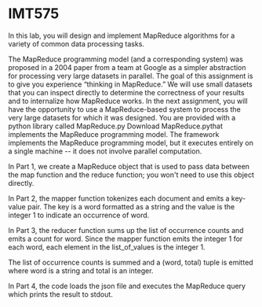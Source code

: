 # IMT575

In this lab, you will design and implement MapReduce algorithms for a variety of common data processing tasks.

The MapReduce programming model (and a corresponding system) was proposed in a 2004 paper from a team at Google as a simpler abstraction for processing very large datasets in parallel. The goal of this assignment is to give you experience “thinking in MapReduce.” We will use small datasets that you can inspect directly to determine the correctness of your results and to internalize how MapReduce works. In the next assignment, you will have the opportunity to use a MapReduce-based system to process the very large datasets for which it was designed.
You are provided with a python library called MapReduce.py  Download MapReduce.pythat implements the MapReduce programming model. The framework implements the MapReduce programming model, but it executes entirely on a single machine -- it does not involve parallel computation.

In Part 1, we create a MapReduce object that is used to pass data between the map function and the reduce function; you won't need to use this object directly.

In Part 2, the mapper function tokenizes each document and emits a key-value pair. The key is a word formatted as a string and the value is the integer 1 to indicate an occurrence of word.

In Part 3, the reducer function sums up the list of occurrence counts and emits a count for word. Since the mapper function emits the integer 1 for each word, each element in the list_of_values is the integer 1.

The list of occurrence counts is summed and a (word, total) tuple is emitted where word is a string and total is an integer.

In Part 4, the code loads the json file and executes the MapReduce query which prints the result to stdout.

